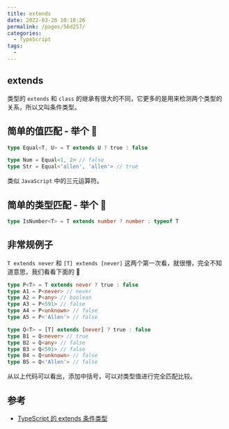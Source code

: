 ```yaml
---
title: extends
date: 2022-03-26 10:18:26
permalink: /pages/56d257/
categories:
  - TypeScript
tags:
  -
---
```


## extends

类型的 `extends` 和 `class` 的继承有很大的不同，它更多的是用来检测两个类型的关系，所以又叫条件类型。

## 简单的值匹配 - 举个 🌰

```typescript
type Equal<T, U> = T extends U ? true : false

type Num = Equal<1, 2> // false
type Str = Equal<'allen', 'allen'> // true
```

类似 `JavaScript` 中的三元运算符。

## 简单的类型匹配 - 举个 🌰

```typescript
type IsNumber<T> = T extends number ? number : typeof T
```

## 非常规例子

`T extends never` 和 `[T] extends [never]` 这两个第一次看，就很懵，完全不知道意思，我们看看下面的 🌰

```typescript
type P<T> = T extends never ? true : false
type A1 = P<never> // never
type A2 = P<any> // boolean
type A3 = P<591> // false
type A4 = P<unknown> // false
type A5 = P<'Allen'> // false

type Q<T> = [T] extends [never] ? true : false
type B1 = Q<never> // true
type B2 = Q<any> // false
type B3 = Q<591> // false
type B4 = Q<unknown> // false
type B5 = Q<'Allen'> // false
```

从以上代码可以看出，添加中括号，可以对类型值进行完全匹配比较。

## 参考

- [TypeScript 的 extends 条件类型](https://juejin.cn/post/6844904066485583885)

